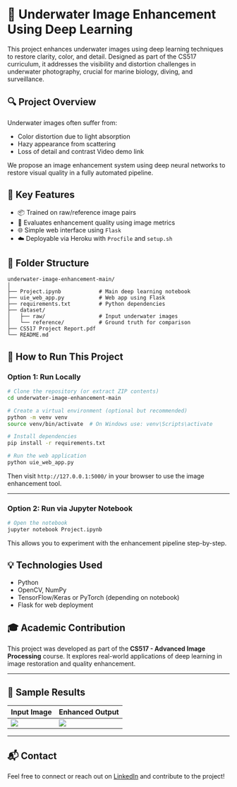 
# 🌊 Underwater Image Enhancement Using Deep Learning

This project enhances underwater images using deep learning techniques to restore clarity, color, and detail. Designed as part of the CS517 curriculum, it addresses the visibility and distortion challenges in underwater photography, crucial for marine biology, diving, and surveillance.

## 🔍 Project Overview

Underwater images often suffer from:
- Color distortion due to light absorption
- Hazy appearance from scattering
- Loss of detail and contrast
  Video demo link
  
We propose an image enhancement system using deep neural networks to restore visual quality in a fully automated pipeline.

## 🧠 Key Features

- 📦 Trained on raw/reference image pairs
- 🧪 Evaluates enhancement quality using image metrics
- 🌐 Simple web interface using `Flask`
- ☁️ Deployable via Heroku with `Procfile` and `setup.sh`

## 📂 Folder Structure

```
underwater-image-enhancement-main/
│
├── Project.ipynb            # Main deep learning notebook
├── uie_web_app.py           # Web app using Flask
├── requirements.txt         # Python dependencies
├── dataset/
│   ├── raw/                 # Input underwater images
│   └── reference/           # Ground truth for comparison
├── CS517 Project Report.pdf
└── README.md
```

## 🚀 How to Run This Project

### Option 1: Run Locally

```bash
# Clone the repository (or extract ZIP contents)
cd underwater-image-enhancement-main

# Create a virtual environment (optional but recommended)
python -m venv venv
source venv/bin/activate  # On Windows use: venv\Scripts\activate

# Install dependencies
pip install -r requirements.txt

# Run the web application
python uie_web_app.py
```

Then visit `http://127.0.0.1:5000/` in your browser to use the image enhancement tool.

---

### Option 2: Run via Jupyter Notebook

```bash
# Open the notebook
jupyter notebook Project.ipynb
```

This allows you to experiment with the enhancement pipeline step-by-step.

## 💡 Technologies Used

- Python
- OpenCV, NumPy
- TensorFlow/Keras or PyTorch (depending on notebook)
- Flask for web deployment

## 🎓 Academic Contribution

This project was developed as part of the **CS517 - Advanced Image Processing** course. It explores real-world applications of deep learning in image restoration and quality enhancement.

---

## 📸 Sample Results

| Input Image | Enhanced Output |
|-------------|------------------|
| ![](dataset/raw/Img1.png) | ![](dataset/reference/RImg1.png) |

---

## 📬 Contact

Feel free to connect or reach out on [LinkedIn](https://www.linkedin.com/) and contribute to the project!

